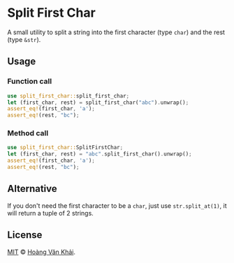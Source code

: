 # Split First Char

A small utility to split a string into the first character (type `char`) and the rest (type `&str`).

## Usage

### Function call

```rust
use split_first_char::split_first_char;
let (first_char, rest) = split_first_char("abc").unwrap();
assert_eq!(first_char, 'a');
assert_eq!(rest, "bc");
```

### Method call

```rust
use split_first_char::SplitFirstChar;
let (first_char, rest) = "abc".split_first_char().unwrap();
assert_eq!(first_char, 'a');
assert_eq!(rest, "bc");
```

## Alternative

If you don't need the first character to be a `char`, just use `str.split_at(1)`, it will return a tuple of 2 strings.

## License

[MIT](https://github.com/KSXGitHub/split-first-char/blob/master/LICENSE.md) © [Hoàng Văn Khải](https://ksxgithub.github.io/).
